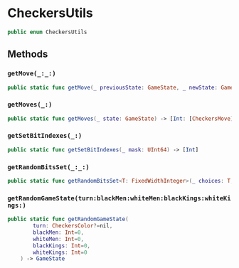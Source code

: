# CheckersUtils

``` swift
public enum CheckersUtils 
```

## Methods

### `getMove(_:_:)`

``` swift
public static func getMove(_ previousState: GameState, _ newState: GameState) -> CheckersMove 
```

### `getMoves(_:)`

``` swift
public static func getMoves(_ state: GameState) -> [Int: [CheckersMove]] 
```

### `getSetBitIndexes(_:)`

``` swift
public static func getSetBitIndexes(_ mask: UInt64) -> [Int] 
```

### `getRandomBitsSet(_:_:)`

``` swift
public static func getRandomBitsSet<T: FixedWidthInteger>(_ choices: T, _ count: Int) -> T 
```

### `getRandomGameState(turn:blackMen:whiteMen:blackKings:whiteKings:)`

``` swift
public static func getRandomGameState(
        turn: CheckersColor?=nil,
        blackMen: Int=0,
        whiteMen: Int=0,
        blackKings: Int=0,
        whiteKings: Int=0
    ) -> GameState 
```
